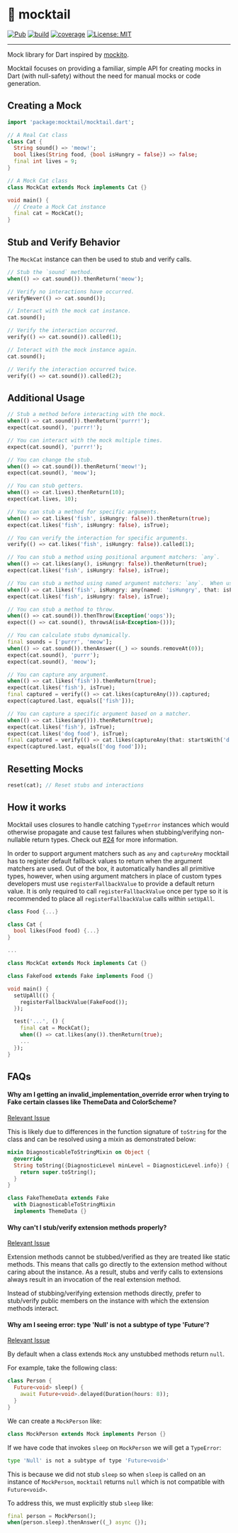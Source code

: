 # 🍹 mocktail

[![Pub](https://img.shields.io/pub/v/mocktail.svg)](https://pub.dev/packages/mocktail)
[![build](https://github.com/felangel/mocktail/workflows/build/badge.svg)](https://github.com/felangel/mocktail/actions)
[![coverage](https://raw.githubusercontent.com/felangel/mocktail/main/coverage_badge.svg)](https://github.com/felangel/mocktail/actions)
[![License: MIT](https://img.shields.io/badge/license-MIT-purple.svg)](https://opensource.org/licenses/MIT)

---

Mock library for Dart inspired by [mockito](https://pub.dev/packages/mockito).

Mocktail focuses on providing a familiar, simple API for creating mocks in Dart (with null-safety) without the need for manual mocks or code generation.

## Creating a Mock

```dart
import 'package:mocktail/mocktail.dart';

// A Real Cat class
class Cat {
  String sound() => 'meow!';
  bool likes(String food, {bool isHungry = false}) => false;
  final int lives = 9;
}

// A Mock Cat class
class MockCat extends Mock implements Cat {}

void main() {
  // Create a Mock Cat instance
  final cat = MockCat();
}
```

## Stub and Verify Behavior

The `MockCat` instance can then be used to stub and verify calls.

```dart
// Stub the `sound` method.
when(() => cat.sound()).thenReturn('meow');

// Verify no interactions have occurred.
verifyNever(() => cat.sound());

// Interact with the mock cat instance.
cat.sound();

// Verify the interaction occurred.
verify(() => cat.sound()).called(1);

// Interact with the mock instance again.
cat.sound();

// Verify the interaction occurred twice.
verify(() => cat.sound()).called(2);
```

## Additional Usage

```dart
// Stub a method before interacting with the mock.
when(() => cat.sound()).thenReturn('purrr!');
expect(cat.sound(), 'purrr!');

// You can interact with the mock multiple times.
expect(cat.sound(), 'purrr!');

// You can change the stub.
when(() => cat.sound()).thenReturn('meow!');
expect(cat.sound(), 'meow');

// You can stub getters.
when(() => cat.lives).thenReturn(10);
expect(cat.lives, 10);

// You can stub a method for specific arguments.
when(() => cat.likes('fish', isHungry: false)).thenReturn(true);
expect(cat.likes('fish', isHungry: false), isTrue);

// You can verify the interaction for specific arguments.
verify(() => cat.likes('fish', isHungry: false)).called(1);

// You can stub a method using positional argument matchers: `any`.
when(() => cat.likes(any(), isHungry: false)).thenReturn(true);
expect(cat.likes('fish', isHungry: false), isTrue);

// You can stub a method using named argument matchers: `any`.  When using named arguments, the `any` function must be supplied with the argument name. 
when(() => cat.likes('fish', isHungry: any(named: 'isHungry', that: isFalse)).thenReturn(true);
expect(cat.likes('fish', isHungry: false), isTrue);

// You can stub a method to throw.
when(() => cat.sound()).thenThrow(Exception('oops'));
expect(() => cat.sound(), throwsA(isA<Exception>()));

// You can calculate stubs dynamically.
final sounds = ['purrr', 'meow'];
when(() => cat.sound()).thenAnswer((_) => sounds.removeAt(0));
expect(cat.sound(), 'purrr');
expect(cat.sound(), 'meow');

// You can capture any argument.
when(() => cat.likes('fish')).thenReturn(true);
expect(cat.likes('fish'), isTrue);
final captured = verify(() => cat.likes(captureAny())).captured;
expect(captured.last, equals(['fish']));

// You can capture a specific argument based on a matcher.
when(() => cat.likes(any())).thenReturn(true);
expect(cat.likes('fish'), isTrue);
expect(cat.likes('dog food'), isTrue);
final captured = verify(() => cat.likes(captureAny(that: startsWith('d')))).captured;
expect(captured.last, equals(['dog food']));
```

## Resetting Mocks

```dart
reset(cat); // Reset stubs and interactions
```

## How it works

Mocktail uses closures to handle catching `TypeError` instances which would otherwise propagate and cause test failures when stubbing/verifying non-nullable return types. Check out [#24](https://github.com/felangel/mocktail/issues/24) for more information.

In order to support argument matchers such as `any` and `captureAny` mocktail has to register default fallback values to return when the argument matchers are used. Out of the box, it automatically handles all primitive types, however, when using argument matchers in place of custom types developers must use `registerFallbackValue` to provide a default return value. It is only required to call `registerFallbackValue` once per type so it is recommended to place all `registerFallbackValue` calls within `setUpAll`.

```dart
class Food {...}

class Cat {
  bool likes(Food food) {...}
}

...

class MockCat extends Mock implements Cat {}

class FakeFood extends Fake implements Food {}

void main() {
  setUpAll(() {
    registerFallbackValue(FakeFood());
  });

  test('...', () {
    final cat = MockCat();
    when(() => cat.likes(any()).thenReturn(true);
    ...
  });
}
```

## FAQs

#### Why am I getting an invalid_implementation_override error when trying to Fake certain classes like ThemeData and ColorScheme?

[Relevant Issue](https://github.com/felangel/mocktail/issues/59)

This is likely due to differences in the function signature of `toString` for the class and can be resolved
using a mixin as demonstrated below:

```dart
mixin DiagnosticableToStringMixin on Object {
  @override
  String toString({DiagnosticLevel minLevel = DiagnosticLevel.info}) {
    return super.toString();
  }
}

class FakeThemeData extends Fake
  with DiagnosticableToStringMixin
  implements ThemeData {}
```

#### Why can't I stub/verify extension methods properly?

[Relevant Issue](https://github.com/felangel/mocktail/issues/58)

Extension methods cannot be stubbed/verified as they are treated like static methods. This means that calls go directly to the extension method without caring about the instance. As a result, stubs and verify calls to extensions always result in an invocation of the real extension method.

Instead of stubbing/verifying extension methods directly, prefer to stub/verify public members on the instance with which the extension methods interact.

#### Why am I seeing error: type 'Null' is not a subtype of type 'Future<void>'?

[Relevant Issue](https://github.com/felangel/mocktail/issues/78)

By default when a class extends `Mock` any unstubbed methods return `null`.

For example, take the following class:

```dart
class Person {
  Future<void> sleep() {
    await Future<void>.delayed(Duration(hours: 8));
  }
}
```

We can create a `MockPerson` like:

```dart
class MockPerson extends Mock implements Person {}
```

If we have code that invokes `sleep` on `MockPerson` we will get a `TypeError`:

```sh
type 'Null' is not a subtype of type 'Future<void>'
```

This is because we did not stub `sleep` so when `sleep` is called on an instance of `MockPerson`, `mocktail` returns `null` which is not compatible with `Future<void>`.

To address this, we must explicitly stub `sleep` like:

```dart
final person = MockPerson();
when(person.sleep).thenAnswer((_) async {});
```
